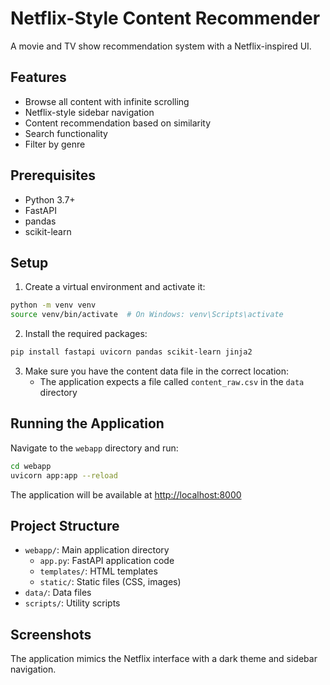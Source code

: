 # Netflix-Style Content Recommender

A movie and TV show recommendation system with a Netflix-inspired UI.

## Features

- Browse all content with infinite scrolling
- Netflix-style sidebar navigation
- Content recommendation based on similarity
- Search functionality
- Filter by genre

## Prerequisites

- Python 3.7+
- FastAPI
- pandas
- scikit-learn

## Setup

1. Create a virtual environment and activate it:

```bash
python -m venv venv
source venv/bin/activate  # On Windows: venv\Scripts\activate
```

2. Install the required packages:

```bash
pip install fastapi uvicorn pandas scikit-learn jinja2
```

3. Make sure you have the content data file in the correct location:
   - The application expects a file called `content_raw.csv` in the `data` directory

## Running the Application

Navigate to the `webapp` directory and run:

```bash
cd webapp
uvicorn app:app --reload
```

The application will be available at [http://localhost:8000](http://localhost:8000)

## Project Structure

- `webapp/`: Main application directory
  - `app.py`: FastAPI application code
  - `templates/`: HTML templates
  - `static/`: Static files (CSS, images)
- `data/`: Data files
- `scripts/`: Utility scripts

## Screenshots

The application mimics the Netflix interface with a dark theme and sidebar navigation. 